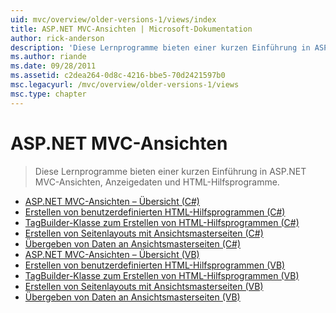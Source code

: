 ```yaml
---
uid: mvc/overview/older-versions-1/views/index
title: ASP.NET MVC-Ansichten | Microsoft-Dokumentation
author: rick-anderson
description: 'Diese Lernprogramme bieten einer kurzen Einführung in ASP.NET MVC-Ansichten, Anzeigedaten und HTML-Hilfsprogramme.'
ms.author: riande
ms.date: 09/28/2011
ms.assetid: c2dea264-0d8c-4216-bbe5-70d2421597b0
msc.legacyurl: /mvc/overview/older-versions-1/views
msc.type: chapter
---
```

<a name="aspnet-mvc-views"></a>ASP.NET MVC-Ansichten
====================
> Diese Lernprogramme bieten einer kurzen Einführung in ASP.NET MVC-Ansichten, Anzeigedaten und HTML-Hilfsprogramme.


- [ASP.NET MVC-Ansichten – Übersicht (C#)](asp-net-mvc-views-overview-cs.md)
- [Erstellen von benutzerdefinierten HTML-Hilfsprogrammen (C#)](creating-custom-html-helpers-cs.md)
- [TagBuilder-Klasse zum Erstellen von HTML-Hilfsprogrammen (C#)](using-the-tagbuilder-class-to-build-html-helpers-cs.md)
- [Erstellen von Seitenlayouts mit Ansichtsmasterseiten (C#)](creating-page-layouts-with-view-master-pages-cs.md)
- [Übergeben von Daten an Ansichtsmasterseiten (C#)](passing-data-to-view-master-pages-cs.md)
- [ASP.NET MVC-Ansichten – Übersicht (VB)](asp-net-mvc-views-overview-vb.md)
- [Erstellen von benutzerdefinierten HTML-Hilfsprogrammen (VB)](creating-custom-html-helpers-vb.md)
- [TagBuilder-Klasse zum Erstellen von HTML-Hilfsprogrammen (VB)](using-the-tagbuilder-class-to-build-html-helpers-vb.md)
- [Erstellen von Seitenlayouts mit Ansichtsmasterseiten (VB)](creating-page-layouts-with-view-master-pages-vb.md)
- [Übergeben von Daten an Ansichtsmasterseiten (VB)](passing-data-to-view-master-pages-vb.md)

